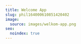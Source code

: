 ```yaml
---
title: Welcome App
slug: phil164000610851420402
image:
  source: images/welkom-app.png
seo:
  noindex: true
---
```

